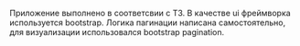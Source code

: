 Приложение выполнено в соответсвии с ТЗ. В качестве ui фреймворка используется bootstrap. Логика пагинации написана самостоятельно, для визуализации использовался bootstrap pagination.






